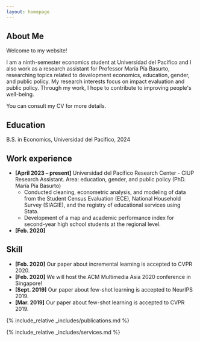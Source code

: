 ```yaml
---
layout: homepage
---
```


## About Me

Welcome to my website! 

I am a ninth-semester economics student at Universidad del Pacífico and I also work as a research assistant for Professor María Pía Basurto, researching topics related to development economics, education, gender, and public policy. My research interests focus on impact evaluation and public policy. Through my work, I hope to contribute to improving people's well-being. 

You can consult my CV for more details.

## Education 

B.S. in Economics, Universidad del Pacifico, 2024

## Work experience
- **[April 2023 – present]** Universidad del Pacífico Research Center  - CIUP 
Research Assistant. Area: education, gender, and public policy (PhD. María Pía Basurto)
    - Conducted cleaning, econometric analysis, and modeling of data from the Student Census Evaluation (ECE), National Household Survey (SIAGIE), and the registry of educational services using Stata.
    - Development of a map and academic performance index for second-year high school students at the regional level.
- **[Feb. 2020]**


## Skill

- **[Feb. 2020]** Our paper about incremental learning is accepted to CVPR 2020.
- **[Feb. 2020]** We will host the ACM Multimedia Asia 2020 conference in Singapore!
- **[Sept. 2019]** Our paper about few-shot learning is accepted to NeurIPS 2019.
- **[Mar. 2019]** Our paper about few-shot learning is accepted to CVPR 2019.

{% include_relative _includes/publications.md %}

{% include_relative _includes/services.md %}
